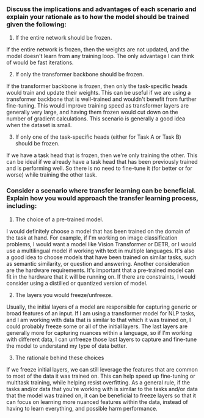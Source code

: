 ### Discuss the implications and advantages of each scenario and explain your rationale as to how the model should be trained given the following:
1. If the entire network should be frozen.

If the entire network is frozen, then the weights are not updated, and the model doesn't learn from any training loop.
The only advantage I can think of would be fast iterations.

2. If only the transformer backbone should be frozen.

If the transformer backbone is frozen, then only the task-specific heads would train and update their weights. This
can be useful if we are using a transformer backbone that is well-trained and wouldn't benefit from further
fine-tuning. This would improve training speed as transformer layers are generally very large, and having them frozen
would cut down on the number of gradient calculations. This scenario is generally a good idea when the dataset is
small.

3. If only one of the task-specific heads (either for Task A or Task B) should be frozen.

If we have a task head that is frozen, then we're only training the other. This can be ideal if we already have a task
head that has been previously trained and is performing well. So there is no need to fine-tune it (for better or for
worse) while training the other task. 

### Consider a scenario where transfer learning can be beneficial. Explain how you would approach the transfer learning process, including:
1. The choice of a pre-trained model.

I would definitely choose a model that has been trained on the domain of the task at hand. For example, if I'm working
on image classification problems, I would want a model like Vision Transformer or DETR, or I would use a multilingual
model if working with text in multiple languages. It's also a good idea to choose models that have been trained on
similar tasks, such as semantic similarity, or question and answering. Another consideration are the hardware requirements. It's important that a pre-trained model can fit in the hardware
that it will be running on. If there are constraints, I would consider using a distilled or quantized version of model.

2. The layers you would freeze/unfreeze.

Usually, the initial layers of a model are responsible for capturing generic or broad features of an input. If I am
using a transformer model for NLP tasks, and I am working with data that is similar to that which it was trained on,
I could probably freeze some or all of the initial layers. The last layers are generally more for capturing nuances
within a language, so if I'm working with different data, I can unfreeze those last layers to capture and fine-tune
the model to understand my type of data better.

3. The rationale behind these choices

If we freeze initial layers, we can still leverage the features that are common to most of the data it was trained on.
This can help speed up fine-tuning or multitask training, while helping resist overfitting. As a general rule, if the
tasks and/or data that you're working with is similar to the tasks and/or data that the model was trained on, it can
be beneficial to freeze layers so that it can focus on learning more nuanced features within the data, instead of
having to learn everything, and possible harm performance.
